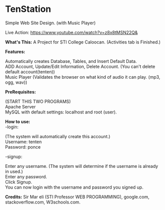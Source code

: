# TenStation
Simple Web Site Design. (with Music Player)

Live Action: https://www.youtube.com/watch?v=z8x8tMSN22Q&

<B>What's This:</B> A Project for STI College Caloocan. (Activities tab is Finished.)
 
<B>Features:</B>

Automatically creates Database, Tables, and Insert Default Data. <BR>
ADD Account, Update/Edit Information, Delete Account. (You can't delete default account(tenten)) <BR>
Music Player (Validates the browser on what kind of audio it can play. (mp3, ogg, wav)) <BR>

<B>PreRequisites:</B>

(START THIS TWO PROGRAMS) <BR>
Apache Server <BR>
MySQL with default settings: localhost and root (user).

<B>How to use:</B> <BR>
-login: 

(The system will automatically create this account.) <BR>
Username: tenten <BR>
Password: ponce

-signup:

Enter any username. (The system will determine if the username is already in used.) <BR>
Enter any password. <BR>
Click Signup. <BR>
You can now login with the username and password you signed up.
 
 <B>Credits:</B> Sir Mar eli (STI Professor WEB PROGRAMMING), google.com, stackoverflow.com, W3schools.com.
